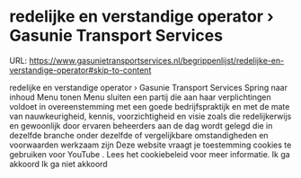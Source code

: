 # redelijke en verstandige operator › Gasunie Transport Services

URL: https://www.gasunietransportservices.nl/begrippenlijst/redelijke-en-verstandige-operator#skip-to-content

redelijke en verstandige operator › Gasunie Transport Services
Spring naar inhoud
Menu tonen
Menu sluiten
een partij die aan haar verplichtingen voldoet in overeenstemming met een goede bedrijfspraktijk en met de mate van nauwkeurigheid, kennis, voorzichtigheid en visie zoals die redelijkerwijs en gewoonlijk door ervaren beheerders aan de dag wordt gelegd die in dezelfde branche onder dezelfde of vergelijkbare omstandigheden en voorwaarden werkzaam zijn
Deze website vraagt je toestemming cookies te gebruiken voor
YouTube
. Lees het
cookiebeleid
voor meer informatie.
Ik ga akkoord
Ik ga niet akkoord